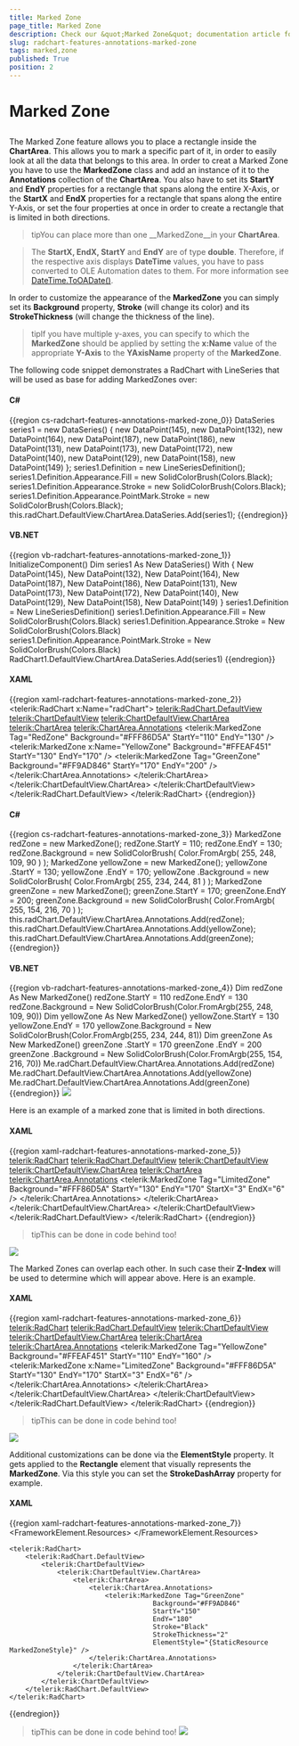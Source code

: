 ```yaml
---
title: Marked Zone
page_title: Marked Zone
description: Check our &quot;Marked Zone&quot; documentation article for the RadChart WPF control.
slug: radchart-features-annotations-marked-zone
tags: marked,zone
published: True
position: 2
---
```


# Marked Zone



## 

The Marked Zone feature allows you to place a rectangle inside the __ChartArea__. This allows you to mark a specific part of it, in order to easily look at all the data that belongs to this area. In order to creat a Marked Zone you have to use the __MarkedZone__ class and add an instance of it to the __Annotations__ collection of the __ChartArea__. You also have to set its __StartY__ and __EndY__ properties for a rectangle that spans along the entire X-Axis, or the __StartX__ and __EndX__ properties for a rectangle that spans along the entire Y-Axis, or set the four properties at once in order to create a rectangle that is limited in both directions.

>tipYou can place more than one __MarkedZone__in your __ChartArea__.

>The __StartX, EndX, StartY__ and __EndY__ are of type __double__. Therefore, if the respective axis displays __DateTime__ values, you have to pass converted to OLE Automation dates to them. For more information see [DateTime.ToOADate()](http://msdn.microsoft.com/en-us/library/system.datetime.tooadate(VS.95).aspx). 

In order to customize the appearance of the __MarkedZone__ you can simply set its __Background__ property, __Stroke__ (will change its color) and its __StrokeThickness__ (will change the thickness of the line).

>tipIf you have multiple y-axes, you can specify to which the __MarkedZone__ should be applied by setting the __x:Name__ value of the appropriate __Y-Axis__ to the __YAxisName__ property of the __MarkedZone__.

The following code snippet demonstrates a RadChart with LineSeries that will be used as base for adding MarkedZones over:

#### __C#__

{{region cs-radchart-features-annotations-marked-zone_0}}
	DataSeries series1 = new DataSeries()
	 {
	   new DataPoint(145),
	   new DataPoint(132),
	   new DataPoint(164),
	   new DataPoint(187),
	   new DataPoint(186),
	   new DataPoint(131),
	   new DataPoint(173),
	   new DataPoint(172),
	   new DataPoint(140),
	   new DataPoint(129),
	   new DataPoint(158),
	   new DataPoint(149)
	 };
	series1.Definition = new LineSeriesDefinition();
	series1.Definition.Appearance.Fill = new SolidColorBrush(Colors.Black);
	series1.Definition.Appearance.Stroke = new SolidColorBrush(Colors.Black);
	series1.Definition.Appearance.PointMark.Stroke = new SolidColorBrush(Colors.Black);
	this.radChart.DefaultView.ChartArea.DataSeries.Add(series1);
{{endregion}}



#### __VB.NET__

{{region vb-radchart-features-annotations-marked-zone_1}}
	InitializeComponent()
	Dim series1 As New DataSeries() With
	{ New DataPoint(145),
	New DataPoint(132),
	New DataPoint(164),
	New DataPoint(187),
	New DataPoint(186), 
	New DataPoint(131), 
	New DataPoint(173),
	New DataPoint(172),
	New DataPoint(140), 
	New DataPoint(129), 
	New DataPoint(158), 
	New DataPoint(149)
	}
	series1.Definition = New LineSeriesDefinition()
	series1.Definition.Appearance.Fill = New SolidColorBrush(Colors.Black)
	series1.Definition.Appearance.Stroke = New SolidColorBrush(Colors.Black)
	series1.Definition.Appearance.PointMark.Stroke = New SolidColorBrush(Colors.Black)
	RadChart1.DefaultView.ChartArea.DataSeries.Add(series1)
	{{endregion}}



#### __XAML__

{{region xaml-radchart-features-annotations-marked-zone_2}}
	<telerik:RadChart x:Name="radChart">
	    <telerik:RadChart.DefaultView>
	        <telerik:ChartDefaultView>
	            <telerik:ChartDefaultView.ChartArea>
	                <telerik:ChartArea>
	                    <telerik:ChartArea.Annotations>
	                        <telerik:MarkedZone Tag="RedZone"
	                                            Background="#FFF86D5A"
	                                            StartY="110"
	                                            EndY="130" />
	                        <telerik:MarkedZone x:Name="YellowZone"
	                                            Background="#FFEAF451"
	                                            StartY="130"
	                                            EndY="170" />
	                        <telerik:MarkedZone Tag="GreenZone"
	                                            Background="#FF9AD846"
	                                            StartY="170"
	                                            EndY="200" />
	                    </telerik:ChartArea.Annotations>
	                </telerik:ChartArea>
	            </telerik:ChartDefaultView.ChartArea>
	        </telerik:ChartDefaultView>
	    </telerik:RadChart.DefaultView>
	</telerik:RadChart>
{{endregion}}



#### __C#__

{{region cs-radchart-features-annotations-marked-zone_3}}
	MarkedZone redZone = new MarkedZone();
	redZone.StartY = 110;
	redZone.EndY = 130;
	redZone.Background = new SolidColorBrush( Color.FromArgb( 255, 248, 109, 90 ) );
	MarkedZone yellowZone = new MarkedZone();
	yellowZone .StartY = 130;
	yellowZone .EndY = 170;
	yellowZone .Background = new SolidColorBrush( Color.FromArgb( 255, 234, 244, 81 ) );
	MarkedZone greenZone = new MarkedZone();
	greenZone.StartY = 170;
	greenZone.EndY = 200;
	greenZone.Background = new SolidColorBrush( Color.FromArgb( 255, 154, 216, 70 ) );
	this.radChart.DefaultView.ChartArea.Annotations.Add(redZone);
	this.radChart.DefaultView.ChartArea.Annotations.Add(yellowZone);
	this.radChart.DefaultView.ChartArea.Annotations.Add(greenZone);
{{endregion}}



#### __VB.NET__

{{region vb-radchart-features-annotations-marked-zone_4}}
	Dim redZone As New MarkedZone()
	redZone.StartY = 110
	redZone.EndY = 130
	redZone.Background = New SolidColorBrush(Color.FromArgb(255, 248, 109, 90))
	Dim yellowZone As New MarkedZone()
	yellowZone.StartY = 130
	yellowZone.EndY = 170
	yellowZone.Background = New SolidColorBrush(Color.FromArgb(255, 234, 244, 81))
	Dim greenZone As New MarkedZone()
	greenZone .StartY = 170
	greenZone .EndY = 200
	greenZone .Background = New SolidColorBrush(Color.FromArgb(255, 154, 216, 70))
	Me.radChart.DefaultView.ChartArea.Annotations.Add(redZone)
	Me.radChart.DefaultView.ChartArea.Annotations.Add(yellowZone)
	Me.radChart.DefaultView.ChartArea.Annotations.Add(greenZone)
	{{endregion}}
![](images/RadChart_Features_Annotations_MarkedZone_01.png)

Here is an example of a marked zone that is limited in both directions.

#### __XAML__

{{region xaml-radchart-features-annotations-marked-zone_5}}
	<telerik:RadChart>
	    <telerik:RadChart.DefaultView>
	        <telerik:ChartDefaultView>
	            <telerik:ChartDefaultView.ChartArea>
	                <telerik:ChartArea>
	                    <telerik:ChartArea.Annotations>
	                        <telerik:MarkedZone Tag="LimitedZone"
	                                            Background="#FFF86D5A"
	                                            StartY="130"
	                                            EndY="170"
	                                            StartX="3"
	                                            EndX="6" />
	                    </telerik:ChartArea.Annotations>
	                </telerik:ChartArea>
	            </telerik:ChartDefaultView.ChartArea>
	        </telerik:ChartDefaultView>
	    </telerik:RadChart.DefaultView>
	</telerik:RadChart>
{{endregion}}



>tipThis can be done in code behind too!

![](images/RadChart_Features_Annotations_MarkedZone_02.png)

The Marked Zones can overlap each other. In such case their __Z-Index__ will be used to determine which will appear above. Here is an example.

#### __XAML__

{{region xaml-radchart-features-annotations-marked-zone_6}}
	<telerik:RadChart>
	    <telerik:RadChart.DefaultView>
	        <telerik:ChartDefaultView>
	            <telerik:ChartDefaultView.ChartArea>
	                <telerik:ChartArea>
	                    <telerik:ChartArea.Annotations>
	                        <telerik:MarkedZone Tag="YellowZone"
	                                            Background="#FFEAF451"
	                                            StartY="110"
	                                            EndY="160" />
	                        <telerik:MarkedZone x:Name="LimitedZone"
	                                            Background="#FFF86D5A"
	                                            StartY="130"
	                                            EndY="170"
	                                            StartX="3"
	                                            EndX="6" />
	                    </telerik:ChartArea.Annotations>
	                </telerik:ChartArea>
	            </telerik:ChartDefaultView.ChartArea>
	        </telerik:ChartDefaultView>
	    </telerik:RadChart.DefaultView>
	  </telerik:RadChart>
{{endregion}}



>tipThis can be done in code behind too!

![](images/RadChart_Features_Annotations_MarkedZone_03.png)

Additional customizations can be done via the __ElementStyle__ property. It gets applied to the __Rectangle__ element that visually represents the __MarkedZone__. Via this style you can set the __StrokeDashArray__ property for example.

#### __XAML__

{{region xaml-radchart-features-annotations-marked-zone_7}}
	<FrameworkElement.Resources>
	    <Style x:Key="MarkedZoneStyle"
	    TargetType="Rectangle">
	        <Setter Property="StrokeDashArray"
	        Value="1,1" />
	    </Style>
	</FrameworkElement.Resources>
	
	<telerik:RadChart>
	    <telerik:RadChart.DefaultView>
	        <telerik:ChartDefaultView>
	            <telerik:ChartDefaultView.ChartArea>
	                <telerik:ChartArea>
	                    <telerik:ChartArea.Annotations>
	                        <telerik:MarkedZone Tag="GreenZone"
	                                    Background="#FF9AD846"
	                                    StartY="150"
	                                    EndY="180"
	                                    Stroke="Black"
	                                    StrokeThickness="2"
	                                    ElementStyle="{StaticResource MarkedZoneStyle}" />
	                    </telerik:ChartArea.Annotations>
	                </telerik:ChartArea>
	            </telerik:ChartDefaultView.ChartArea>
	        </telerik:ChartDefaultView>
	    </telerik:RadChart.DefaultView>
	</telerik:RadChart>
{{endregion}}



>tipThis can be done in code behind too!
![](images/RadChart_Features_Annotations_MarkedZone_04.png)
